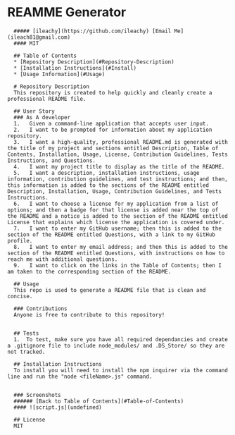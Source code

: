 # REAMME Generator
      ##### [ileachy](https://github.com/ileachy) [Email Me](ileach81@gmail.com)
      #### MIT 
      
      ## Table of Contents
      * [Repository Description](#Repository-Description)
      * [Installation Instructions](#Install)
      * [Usage Information](#Usage)
      
      # Repository Description
      This repository is created to help quickly and cleanly create a professional README file.
      
      ## User Story
      ### As A developer
      1.   Given a command-line application that accepts user input.
      2.   I want to be prompted for information about my application repository.
      3.   I want a high-quality, professional README.md is generated with the title of my project and sections entitled Description, Table of Contents, Installation, Usage, License, Contribution Guidelines, Tests Instructions, and Questions.
      4.   I want my project title to display as the title of the README.
      5.   I want a description, installation instructions, usage information, contribution guidelines, and test instructions; and then, this information is added to the sections of the README entitled Description, Installation, Usage, Contribution Guidelines, and Tests Instructions.
      6.   I want to choose a license for my application from a list of options; and then a badge for that license is added near the top of the README and a notice is added to the section of the README entitled License that explains which license the application is covered under.  
      7.   I want to enter my GitHub username; then this is added to the section of the README entitled Questions, with a link to my GitHub profile.
      8.   I want to enter my email address; and then this is added to the section of the README entitled Questions, with instructions on how to reach me with additional questions.
      9.   I want to click on the links in the Table of Contents; then I am taken to the corresponding section of the README.
  
      ## Usage
      This repo is used to generate a README file that is clean and concise.
      
      ### Contributions
      Anyone is free to contribute to this repository!
      
      
      ## Tests
      1.  To test, make sure you have all required dependancies and create a .gitignore file to include node_modules/ and .DS_Store/ so they are not tracked.
      
      ## Installation Instructions
      To install you will need to install the npm inquirer via the command line and run the "node <fileName>.js" command. 


      ### Screenshots
      ###### [Back to Table of Contents](#Table-of-Contents)
      #### ![script.js](undefined)
      
      ## License
      MIT